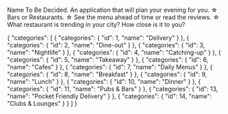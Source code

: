 Name To Be Decided.
An application that will plan your evening for you.
☆ Bars or Restaurants.
☆ See the menu ahead of time or read the reviews.
☆ What restaurant is trending in your city? How close is it to you?



{
  "categories": [
    {
      "categories": {
        "id": 1,
        "name": "Delivery"
      }
    },
    {
      "categories": {
        "id": 2,
        "name": "Dine-out"
      }
    },
    {
      "categories": {
        "id": 3,
        "name": "Nightlife"
      }
    },
    {
      "categories": {
        "id": 4,
        "name": "Catching-up"
      }
    },
    {
      "categories": {
        "id": 5,
        "name": "Takeaway"
      }
    },
    {
      "categories": {
        "id": 6,
        "name": "Cafes"
      }
    },
    {
      "categories": {
        "id": 7,
        "name": "Daily Menus"
      }
    },
    {
      "categories": {
        "id": 8,
        "name": "Breakfast"
      }
    },
    {
      "categories": {
        "id": 9,
        "name": "Lunch"
      }
    },
    {
      "categories": {
        "id": 10,
        "name": "Dinner"
      }
    },
    {
      "categories": {
        "id": 11,
        "name": "Pubs & Bars"
      }
    },
    {
      "categories": {
        "id": 13,
        "name": "Pocket Friendly Delivery"
      }
    },
    {
      "categories": {
        "id": 14,
        "name": "Clubs & Lounges"
      }
    }
  ]
}